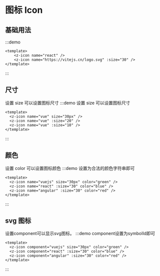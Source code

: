 #  图标 Icon

## 基础用法

:::demo
```vue
<template>
    <z-icon name="react" />
    <z-icon name="https://vitejs.cn/logo.svg" :size="30" />
</template>
```
:::

## 尺寸

设置 size 可以设置图标尺寸 
:::demo 设置 size 可以设置图标尺寸
```vue
<template>
  <z-icon name="vue" size="30px" />
  <z-icon name="vue" :size="20" />
  <z-icon name="vue" :size="10" />
</template>
```
:::

## 颜色

设置 color 可以设置图标颜色 
:::demo 设置为合法的颜色字符串即可
```vue
<template>
  <z-icon name="vuejs" size="30px" color="green" />
  <z-icon name="react" :size="30" color="blue" />
  <z-icon name="angular" :size="30" color="red" />
</template>
```
:::

## svg 图标
设置component可以显示svg图标。
:::demo component设置为symbolId即可
```vue
<template>
  <z-icon component="vuejs" size="30px" color="green" />
  <z-icon component="react" :size="30" color="blue" />
  <z-icon component="angular" :size="30" color="red" />
</template>
```
:::
